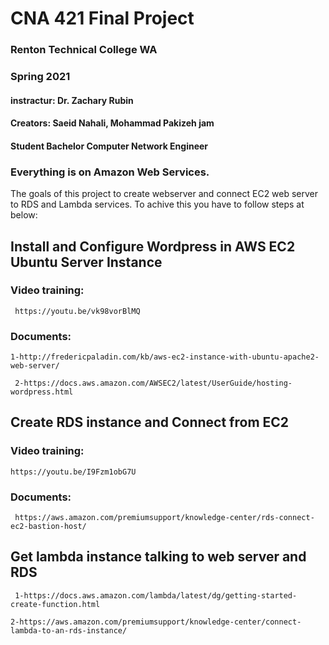 # CNA 421 Final Project
### Renton Technical College WA
### Spring 2021
#### instractur: Dr. Zachary Rubin
#### Creators: Saeid Nahali, Mohammad Pakizeh jam
#### Student Bachelor Computer Network Engineer



### Everything is on Amazon Web Services.
 The goals of this project to create webserver and connect EC2 web server to RDS and Lambda services.
 To achive this you have to follow steps at below:



## Install and Configure Wordpress in AWS EC2 Ubuntu Server Instance
### Video training:
```
 https://youtu.be/vk98vorBlMQ
 ```
### Documents:
```
1-http://fredericpaladin.com/kb/aws-ec2-instance-with-ubuntu-apache2-web-server/
```
```
 2-https://docs.aws.amazon.com/AWSEC2/latest/UserGuide/hosting-wordpress.html
 ```

## Create RDS instance and Connect from EC2
### Video training:
```
https://youtu.be/I9Fzm1obG7U
```
### Documents:
```
 https://aws.amazon.com/premiumsupport/knowledge-center/rds-connect-ec2-bastion-host/
 ```

## Get lambda instance talking to web server and RDS
```
 1-https://docs.aws.amazon.com/lambda/latest/dg/getting-started-create-function.html
 ```
 ```
 2-https://aws.amazon.com/premiumsupport/knowledge-center/connect-lambda-to-an-rds-instance/
 ```
